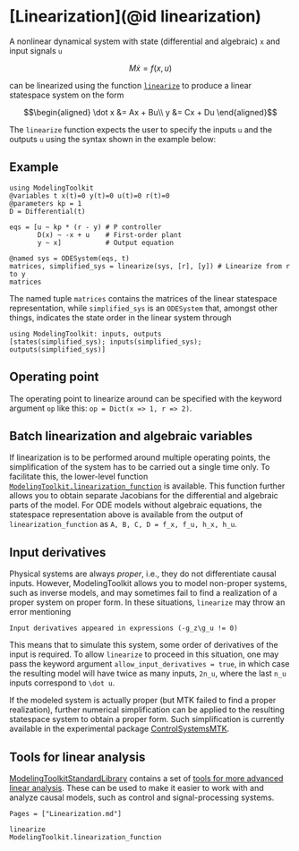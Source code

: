 # [Linearization](@id linearization)
A nonlinear dynamical system with state (differential and algebraic) ``x`` and input signals ``u``
```math
M \dot x = f(x, u)
```
can be linearized using the function [`linearize`](@ref) to produce a linear statespace system on the form
```math
\begin{aligned}
\dot x &= Ax + Bu\\
y &= Cx + Du
\end{aligned}
```

The `linearize` function expects the user to specify the inputs ``u`` and the outputs ``u`` using the syntax shown in the example below:

## Example
```@example LINEARIZE
using ModelingToolkit
@variables t x(t)=0 y(t)=0 u(t)=0 r(t)=0
@parameters kp = 1
D = Differential(t)

eqs = [u ~ kp * (r - y) # P controller
       D(x) ~ -x + u    # First-order plant
       y ~ x]           # Output equation

@named sys = ODESystem(eqs, t)
matrices, simplified_sys = linearize(sys, [r], [y]) # Linearize from r to y
matrices
```
The named tuple `matrices` contains the matrices of the linear statespace representation, while `simplified_sys` is an `ODESystem` that, amongst other things, indicates the state order in the linear system through
```@example LINEARIZE
using ModelingToolkit: inputs, outputs
[states(simplified_sys); inputs(simplified_sys); outputs(simplified_sys)]
```

## Operating point
The operating point to linearize around can be specified with the keyword argument `op` like this: `op = Dict(x => 1, r => 2)`. 

## Batch linearization and algebraic variables
If linearization is to be performed around multiple operating points, the simplification of the system has to be carried out a single time only. To facilitate this, the lower-level function [`ModelingToolkit.linearization_function`](@ref) is available. This function further allows you to obtain separate Jacobians for the differential and algebraic parts of the model. For ODE models without algebraic equations, the statespace representation above is available from the output of `linearization_function` as `A, B, C, D = f_x, f_u, h_x, h_u`.


## Input derivatives
Physical systems are always *proper*, i.e., they do not differentiate causal inputs. However, ModelingToolkit allows you to model non-proper systems, such as inverse models, and may sometimes fail to find a realization of a proper system on proper form. In these situations, `linearize` may throw an error mentioning
```
Input derivatives appeared in expressions (-g_z\g_u != 0)
```
This means that to simulate this system, some order of derivatives of the input is required. To allow `linearize` to proceed in this situation, one may pass the keyword argument `allow_input_derivatives = true`, in which case the resulting model will have twice as many inputs, ``2n_u``, where the last ``n_u`` inputs correspond to ``\dot u``. 

If the modeled system is actually proper (but MTK failed to find a proper realization), further numerical simplification can be applied to the resulting statespace system to obtain a proper form. Such simplification is currently available in the experimental package [ControlSystemsMTK](https://github.com/baggepinnen/ControlSystemsMTK.jl#internals-transformation-of-non-proper-models-to-proper-statespace-form).


## Tools for linear analysis
[ModelingToolkitStandardLibrary](https://docs.sciml.ai/ModelingToolkitStandardLibrary/stable/) contains a set of [tools for more advanced linear analysis](https://docs.sciml.ai/ModelingToolkitStandardLibrary/stable/API/linear_analysis/). These can be used to make it easier to work with and analyze causal models, such as control and signal-processing systems. 

```@index
Pages = ["Linearization.md"]
```

```@docs
linearize
ModelingToolkit.linearization_function
```